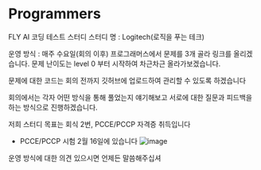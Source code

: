 # Programmers

FLY AI 코딩 테스트 스터디
스터디 명 : Logitech(로직을 푸는 테크)

운영 방식 : 
매주 수요일(회의 이후) 프로그래머스에서 문제를 3개 골라 링크를 올리겠습니다. 문제 난이도는 level 0 부터 시작하여 차근차근 올라가보겠습니다. 

문제에 대한 코드는 회의 전까지 깃허브에 업로드하여 관리할 수 있도록 하겠습니다

회의에서는 각자 어떤 방식을 통해 풀었는지 얘기해보고 서로에 대한 질문과 피드백을 하는 방식으로 진행하겠습니다.

저희 스터디 목표는 회식 2번, PCCE/PCCP 자격증 취득입니다
* PCCE/PCCP 시험 2월 16일에 있습니다
![image](https://github.com/user-attachments/assets/5404ff4e-388e-4ae0-8c16-a964939a2f1e)


운영 방식에 대한 의견 있으시면 언제든 말씀해주십셔
